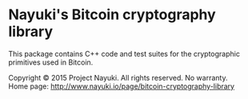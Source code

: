 Nayuki's Bitcoin cryptography library
=====================================

This package contains C++ code and test suites
for the cryptographic primitives used in Bitcoin.

Copyright © 2015 Project Nayuki. All rights reserved. No warranty.  
Home page: http://www.nayuki.io/page/bitcoin-cryptography-library
